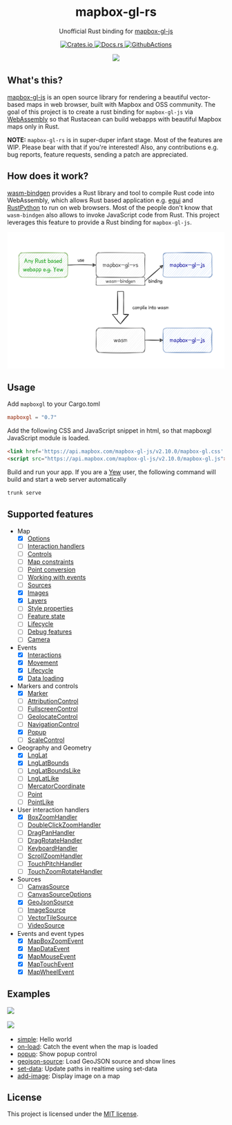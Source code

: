 <h1 align="center">mapbox-gl-rs</h1>
<p align="center">Unofficial Rust binding for <a href="https://github.com/mapbox/mapbox-gl-js">mapbox-gl-js</a></p>
<p align="center">
  <a href="https://crates.io/crates/mapboxgl">
    <img alt="Crates.io" src="https://img.shields.io/crates/v/mapboxgl.svg">
  </a>
  <a href="https://docs.rs/mapboxgl">
    <img alt="Docs.rs" src="https://img.shields.io/badge/docs.rs-mapboxgl-blue">
  </a>
  <a href="https://github.com/yukinarit/mapbox-gl-rs/actions/workflows/test.yml">
    <img alt="GithubActions" src="https://github.com/yukinarit/mapbox-gl-rs/actions/workflows/test.yml/badge.svg">
  </a>
</p>

<p align="center"><img src="https://raw.githubusercontent.com/yukinarit/mapbox-gl-rs/main/logo.svg" style="width:80px"/></p>

## What's this?

[mapbox-gl-js](https://github.com/mapbox/mapbox-gl-js) is an open source library for rendering a beautiful vector-based maps in web browser, built with Mapbox and OSS community. The goal of this project is to create a rust binding for `mapbox-gl-js` via [WebAssembly](https://webassembly.org/) so that Rustacean can build webapps with beautiful Mapbox maps only in Rust.

**NOTE:** `mapbox-gl-rs` is in super-duper infant stage. Most of the features are WIP. Please bear with that if you're interested! Also, any contributions e.g. bug reports, feature requests, sending a patch are appreciated.

## How does it work?

[wasm-bindgen](https://rustwasm.github.io/wasm-bindgen/) provides a Rust library and tool to compile Rust code into WebAssembly, which allows Rust based application e.g. [egui](https://www.egui.rs/#demo) and [RustPython](https://rustpython.github.io/) to run on web browsers. Most of the people don't know that `wasm-bindgen` also allows to invoke JavaScript code from Rust. This project leverages this feature to provide a Rust binding for `mapbox-gl-js`.

<p align="center"><img src="https://raw.githubusercontent.com/yukinarit/mapbox-gl-rs/main/how-it-works.svg"/></p>

## Usage

Add `mapboxgl` to your Cargo.toml
```toml
mapboxgl = "0.7"
```

Add the following CSS and JavaScript snippet in html, so that mapboxgl JavaScript module is loaded.
```html
<link href='https://api.mapbox.com/mapbox-gl-js/v2.10.0/mapbox-gl.css' rel='stylesheet' />
<script src="https://api.mapbox.com/mapbox-gl-js/v2.10.0/mapbox-gl.js"></script>
```

Build and run your app. If you are a [Yew](https://github.com/yewstack/yew) user, the following command will build and start a web server automatically
```bash
trunk serve
```

## Supported features

* Map
    * [x] [Options](https://docs.mapbox.com/mapbox-gl-js/api/properties/)
	* [ ] [Interaction handlers](https://docs.mapbox.com/mapbox-gl-js/api/map/#instance-members-interaction-handlers)
	* [ ] [Controls](https://docs.mapbox.com/mapbox-gl-js/api/map/#instance-members-interaction-handler://docs.mapbox.com/mapbox-gl-js/api/map/#instance-members-controls)
	* [ ] [Map constraints](https://docs.mapbox.com/mapbox-gl-js/api/map/#instance-members-map-constraints)
	* [ ] [Point conversion](https://docs.mapbox.com/mapbox-gl-js/api/map/#instance-members-point-conversion)
	* [ ] [Working with events](https://docs.mapbox.com/mapbox-gl-js/api/map/#instance-members-working-with-events)
	* [ ] [Sources](https://docs.mapbox.com/mapbox-gl-js/api/map/#instance-members-sources)
	* [x] [Images](https://docs.mapbox.com/mapbox-gl-js/api/map/#instance-members-images)
	* [x] [Layers](https://docs.mapbox.com/mapbox-gl-js/api/map/#instance-members-layers)
	* [ ] [Style properties](https://docs.mapbox.com/mapbox-gl-js/api/map/#instance-members-style-properties)
	* [ ] [Feature state](https://docs.mapbox.com/mapbox-gl-js/api/map/#instance-members-feature-state)
	* [ ] [Lifecycle](https://docs.mapbox.com/mapbox-gl-js/api/map/#instance-members-lifecycle)
	* [ ] [Debug features](https://docs.mapbox.com/mapbox-gl-js/api/map/#instance-members-debug-features)
	* [ ] [Camera](https://docs.mapbox.com/mapbox-gl-js/api/map/#instance-members-camera)
* Events
    * [x] [Interactions](https://docs.mapbox.com/mapbox-gl-js/api/map/#events-interaction)
    * [x] [Movement](https://docs.mapbox.com/mapbox-gl-js/api/map/#events-movement)
    * [x] [Lifecycle](https://docs.mapbox.com/mapbox-gl-js/api/map/#events-lifecycle)
    * [x] [Data loading](https://docs.mapbox.com/mapbox-gl-js/api/map/#events-data-loading)
* Markers and controls
    * [x] [Marker](https://docs.mapbox.com/mapbox-gl-js/api/markers/#marker)
    * [ ] [AttributionControl](https://docs.mapbox.com/mapbox-gl-js/api/markers/#attributioncontrol)
    * [ ] [FullscreenControl](https://docs.mapbox.com/mapbox-gl-js/api/markers/#fullscreencontrol)
    * [ ] [GeolocateControl](https://docs.mapbox.com/mapbox-gl-js/api/markers/#geolocatecontrol)
    * [ ] [NavigationControl](https://docs.mapbox.com/mapbox-gl-js/api/markers/#navigationcontrol)
    * [x] [Popup](https://docs.mapbox.com/mapbox-gl-js/api/markers/#popup)
    * [ ] [ScaleControl](https://docs.mapbox.com/mapbox-gl-js/api/markers/#scalecontrol)
* Geography and Geometry
    * [x] [LngLat](https://docs.mapbox.com/mapbox-gl-js/api/geography/#lnglat)
    * [x] [LngLatBounds](https://docs.mapbox.com/mapbox-gl-js/api/geography/#lnglatbounds)
    * [ ] [LngLatBoundsLike](https://docs.mapbox.com/mapbox-gl-js/api/geography/#lnglatboundslike)
    * [ ] [LngLatLike](https://docs.mapbox.com/mapbox-gl-js/api/geography/#lnglatlike)
    * [ ] [MercatorCoordinate](https://docs.mapbox.com/mapbox-gl-js/api/geography/#mercatorcoordinate)
    * [ ] [Point](https://docs.mapbox.com/mapbox-gl-js/api/geography/#point)
    * [ ] [PointLike](https://docs.mapbox.com/mapbox-gl-js/api/geography/#pointlike)
* User interaction handlers
    * [x] [BoxZoomHandler](https://docs.mapbox.com/mapbox-gl-js/api/handlers/#boxzoomhandler)
    * [ ] [DoubleClickZoomHandler](https://docs.mapbox.com/mapbox-gl-js/api/handlers/#doubleclickzoomhandler)
    * [ ] [DragPanHandler](https://docs.mapbox.com/mapbox-gl-js/api/handlers/#dragpanhandler)
    * [ ] [DragRotateHandler](https://docs.mapbox.com/mapbox-gl-js/api/handlers/#dragrotatehandler)
    * [ ] [KeyboardHandler](https://docs.mapbox.com/mapbox-gl-js/api/handlers/#keyboardhandler)
    * [ ] [ScrollZoomHandler](https://docs.mapbox.com/mapbox-gl-js/api/handlers/#scrollzoomhandler)
    * [ ] [TouchPitchHandler](https://docs.mapbox.com/mapbox-gl-js/api/handlers/#touchpitchhandler)
    * [ ] [TouchZoomRotateHandler](https://docs.mapbox.com/mapbox-gl-js/api/handlers/#touchzoomrotatehandler)
* Sources
    * [ ] [CanvasSource](https://docs.mapbox.com/mapbox-gl-js/api/sources/#canvassource)
    * [ ] [CanvasSourceOptions](https://docs.mapbox.com/mapbox-gl-js/api/sources/#canvassourceoptions)
    * [x] [GeoJsonSource](https://docs.mapbox.com/mapbox-gl-js/api/sources/#geojsonsource)
    * [ ] [ImageSource](https://docs.mapbox.com/mapbox-gl-js/api/sources/#imagesource)
    * [ ] [VectorTileSource](https://docs.mapbox.com/mapbox-gl-js/api/sources/#vectortilesource)
    * [ ] [VideoSource](https://docs.mapbox.com/mapbox-gl-js/api/sources/#videosource)
* Events and event types
    * [x] [MapBoxZoomEvent](https://docs.mapbox.com/mapbox-gl-js/api/events/#mapboxzoomevent)
    * [x] [MapDataEvent](https://docs.mapbox.com/mapbox-gl-js/api/events/#mapdataevent)
    * [x] [MapMouseEvent](https://docs.mapbox.com/mapbox-gl-js/api/events/#mapmouseevent)
    * [x] [MapTouchEvent](https://docs.mapbox.com/mapbox-gl-js/api/events/#maptouchevent)
    * [x] [MapWheelEvent](https://docs.mapbox.com/mapbox-gl-js/api/events/#mapwheelevent)

## Examples

[![](https://raw.githubusercontent.com/yukinarit/mapbox-gl-rs/main/set-data.gif)](https://github.com/yukinarit/mapbox-gl-rs/tree/main/examples/set-data)

[![](https://raw.githubusercontent.com/yukinarit/mapbox-gl-rs/main/popup.gif)](https://github.com/yukinarit/mapbox-gl-rs/tree/main/examples/popup)

* [simple](https://github.com/yukinarit/mapbox-gl-rs/tree/main/examples/simple): Hello world
* [on-load](https://github.com/yukinarit/mapbox-gl-rs/tree/main/examples/on-load): Catch the event when the map is loaded
* [popup](https://github.com/yukinarit/mapbox-gl-rs/tree/main/examples/popup): Show popup control
* [geojson-source](https://github.com/yukinarit/mapbox-gl-rs/tree/main/examples/geojson-source): Load GeoJSON source and show lines
* [set-data](https://github.com/yukinarit/mapbox-gl-rs/tree/main/examples/set-data): Update paths in realtime using set-data
* [add-image](https://github.com/yukinarit/mapbox-gl-rs/tree/main/examples/add-image): Display image on a map

## License

This project is licensed under the [MIT license](https://github.com/yukinarit/mapbox-gl-rs/blob/main/LICENSE).
